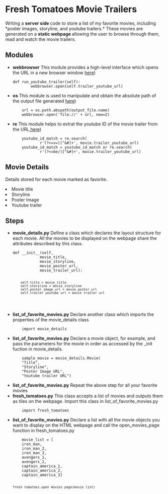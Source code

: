 <h1>Fresh Tomatoes Movie Trailers</h1>

<p>Writing a <strong> server side </strong> code to store a list of my favorite movies, including *poster images, storyline, and youtube trailers.* These movies are generated on a <strong> static webpage </strong> allowing the user to browse through them, read and watch the movie trailers.</p>

<h2>Modules</h2>

<ul>
    <li><strong>webbrowser</strong> This module provides a high-level interface which opens the URL in a new browser window <a href="https://docs.python.org/2/library/webbrowser.html">here</a>)</li>
    <pre><code>def run_youtube_trailer(self):
        webbrowser.open(self.trailer_youtube_url)
</code></pre>
   <li><strong>os</strong> This module is used to manipulate and obtain the absolute path of the output file generated  <a href="https://docs.python.org/2/library/os.html">here</a>)</li>
    <pre><code>    url = os.path.abspath(output_file.name)
    webbrowser.open('file://' + url, new=2)
</code></pre></li>
 <li><strong>re</strong> This module helps to extrat the youtube ID of the movie trailer from the URL<a href="https://docs.python.org/2/library/re.html?highlight=re#module-re"> here</a>)</li>
    <pre><code>    youtube_id_match = re.search(
            r'(?<=v=)[^&#]+', movie.trailer_youtube_url)
    youtube_id_match = youtube_id_match or re.search(
            r'(?<=be/)[^&#]+', movie.trailer_youtube_url)
</code></pre></li>
</ul>

<h2>Movie Details</h2>

<p>Details stored for each movie marked as favorite.</p>

<li>Movie title
<li>Storyline
<li>Poster Image
<li>Youtube trailer</li>


<h2>Steps</h2>

<ul>
    <li><strong>movie_details.py</strong> 
    Define a class which declares the layout structure for each movie. All the movies to be displayed on the webpage share the attributes described by this class. </li>
    <pre><code>def __init__(self,
            movie_title,
            movie_storyline,
            movie_poster_url,
            movie_trailer_url):
            
        self.title = movie_title
        self.storyline = movie_storyline
        self.poster_image_url = movie_poster_url
        self.trailer_youtube_url = movie_trailer_url

</code></pre>
   <li><strong>list_of_favorite_movies.py</strong> Declare another class which imports the properties of the movie_details class</li>
    <pre><code>    import movie_details
</code></pre>
</li>
<li><strong>list_of_favorite_movies.py</strong> Declare a movie object, for example, and pass the parameters for the movie in order as accessed by the _init fuction in movie_details. </li>
    <pre><code>    sample_movie = movie_details.Movie(
    "Title",
    "Storyline",
    "Poster Image URL",
    "Youtube trailer URL")
</code></pre>
</li>
 <li><strong>list_of_favorite_movies.py</strong> Repeat the above step for all your favorite movies</li>
    </li>
    <li><strong>fresh_tomatoes.py</strong> This class accepts a list of movies and outputs them as tiles on the webpage. Import this class in list_of_favorite_movies.py  </li>
    <pre><code>    import fresh_tomatoes
</code></pre>
<li><strong>list_of_favorite_movies.py</strong> Declare a list with all the movie objects you want to display on the HTML webpage and call the open_movies_page function in fresh_tomatoes.py </li>
    <pre><code>    movie_list = [
    iron_man,
    iron_man_2,
    iron_man_3,
    avengers_1,
    avengers_2,
    captain_america_1,
    captain_america_2,
    captain_america_3]
    
    fresh_tomatoes.open_movies_page(movie_list)
</code></pre>
</li>
</li>
</ul>

</body>